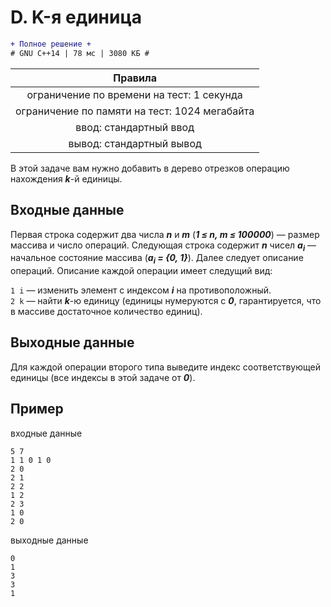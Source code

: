 # D. K-я единица
```diff
+ Полное решение +
# GNU C++14 | 78 мс | 3080 КБ #
```
| Правила                                     	|
|:---------------------------------------------:|
| ограничение по времени на тест: 1 секунда     |
| ограничение по памяти на тест: 1024 мегабайта |
| ввод: стандартный ввод                        |
| вывод: стандартный вывод                      |

В этой задаче вам нужно добавить в дерево отрезков операцию нахождения ***k***-й единицы.

## Входные данные
Первая строка содержит два числа ***n*** и ***m*** (***1 ≤ n, m ≤ 100000***) — размер массива и число операций. Следующая строка содержит ***n*** чисел ***a<sub>i</sub>*** — начальное состояние массива (***a<sub>i</sub> = {0, 1}***). Далее следует описание операций. Описание каждой операции имеет следущий вид:

`1 i` — изменить элемент с индексом ***i*** на противоположный.\
`2 k` — найти ***k***-ю единицу (единицы нумеруются с ***0***, гарантируется, что в массиве достаточное количество единиц).

## Выходные данные
Для каждой операции второго типа выведите индекс соответствующей единицы (все индексы в этой задаче от ***0***).

## Пример
входные данные
```
5 7
1 1 0 1 0
2 0
2 1
2 2
1 2
2 3
1 0
2 0
```

выходные данные
```
0
1
3
3
1
``` 
